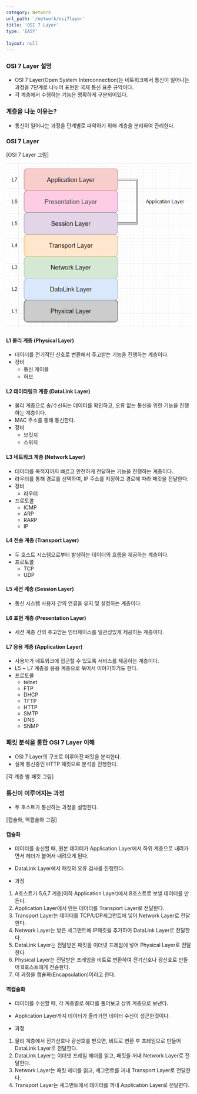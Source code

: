 ```yaml
---
category: Network
url_path: '/network/osi7layer'
title: 'OSI 7 Layer'
type: 'EASY'

layout: null
---
```


### OSI 7 Layer 설명

- OSI 7 Layer(Open System Interconnection)는 네트워크에서 통신이 일어나는 과정을 7단계로 나누어 표현한 국제 통신 표준 규약이다.
- 각 계층에서 수행하는 기능은 명확하게 구분되어있다.

### 계층을 나눈 이유는?

- 통신이 일어나는 과정을 단계별로 파악하기 위해 계층을 분리하여 관리한다.

### OSI 7 Layer

[OSI 7 Layer 그림]

![osi_7_layer](_src/osi_7_layer.png)

#### L1 물리 계층 (Physical Layer)

- 데이터를 전기적인 신호로 변환해서 주고받는 기능을 진행하는 계층이다.
- 장비
  - 통신 케이블
  - 허브

#### L2 데이터링크 계층 (DataLink Layer)

- 물리 계층으로 송/수신되는 데이터를 확인하고, 오류 없는 통신을 위한 기능을 진행하는 계층이다.
- MAC 주소를 통해 통신한다.
- 장비
  - 브릿지
  - 스위치

#### L3 네트워크 계층 (Network Layer)

- 데이터를 목적지까지 빠르고 안전하게 전달하는 기능을 진행하는 계층이다.
- 라우터를 통해 경로를 선택하여, IP 주소를 지정하고 경로에 따라 패킷을 전달한다.
- 장비
  - 라우터
- 프로토콜
  - ICMP
  - ARP
  - RARP
  - IP

#### L4 전송 계층 (Transport Layer)

- 두 호스트 시스템으로부터 발생하는 데이터의 흐름을 제공하는 계층이다.
- 프로토콜
  - TCP
  - UDP

#### L5 세션 계층 (Session Layer)

- 통신 시스템 사용자 간의 연결을 유지 및 설정하는 계층이다.

#### L6 표현 계층 (Presentation Layer)

- 세션 계층 간의 주고받는 인터페이스를 일관성있게 제공하는 계층이다.

#### L7 응용 계층 (Application Layer)

- 사용자가 네트워크에 접근할 수 있도록 서비스를 제공하는 계층이다.
- L5 ~ L7 계층을 응용 계층으로 묶어서 이야기하기도 한다.
- 프로토콜
  - telnet
  - FTP
  - DHCP
  - TFTP
  - HTTP
  - SMTP
  - DNS
  - SNMP

### 패킷 분석을 통한 OSI 7 Layer 이해

- OSI 7 Layer의 구조로 이루어진 패킷을 분석한다.
- 실제 통신중인 HTTP 패킷으로 분석을 진행한다.

[각 계층 별 패킷 그림]

### 통신이 이루어지는 과정

- 두 호스트가 통신하는 과정을 설명한다.

[캡슐화, 역캡슐화 그림]

#### 캡슐화

- 데이터를 송신할 때, 원본 데이터가 Application Layer에서 하위 계층으로 내려가면서 헤더가 붙어서 내려오게 된다.
- DataLink Layer에서 패킷의 오류 검사를 진행한다.

- 과정
1. A호스트가 5,6,7 계층(이하 Application Layer)에서 B호스트로 보낼 데이터를 만든다.
2. Application Layer에서 만든 데이터를 Transport Layer로 전달한다.
3. Transport Layer는 데이터를 TCP/UDP세그먼트에 넣어 Network Layer로 전달한다.
4. Network Layer는 받은 세그먼트에 IP패킷을 추가하여 DataLink Layer로 전달한다.
5. DataLink Layer는 전달받은 패킷을 이더넷 프레임에 넣어 Physical Layer로 전달한다.
6. Physical Layer는 전달받은 프레임을 비트로 변환하여 전기신호나 광신호로 만들어 B호스트에게 전송한다.
7. 이 과정을 캡슐화(Encapsulation)이라고 한다.

#### 역캡슐화

- 데이터를 수신할 때, 각 계층별로 헤더를 풀어보고 상위 계층으로 보낸다.
- Application Layer까지 데이터가 올라가면 데이터 수신이 성곤한것이다.

- 과정
1. 물리 계층에서 전기신호나 광신호를 받으면, 비트로 변환 후 프레임으로 만들어 DataLink Layer로 전달한다.
2. DataLink Layer는 이더넷 프레임 헤더를 읽고, 패킷을 꺼내 Network Layer로 전달한다.
3. Network Layer는 패킷 헤더를 읽고, 세그먼트를 꺼내 Transport Layer로 전달한다.
4. Transport Layer는 세그먼트에서 데이터를 꺼내 Application Layer로 전달한다.
